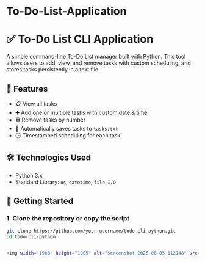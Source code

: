 # To-Do-List-Application

# ✅ To-Do List CLI Application

A simple command-line To-Do List manager built with Python. This tool allows users to add, view, and remove tasks with custom scheduling, and stores tasks persistently in a text file.

## 🧰 Features

- 📋 View all tasks
- ➕ Add one or multiple tasks with custom date & time
- 🗑️ Remove tasks by number
- 💾 Automatically saves tasks to `tasks.txt`
- 🕒 Timestamped scheduling for each task

## 🛠️ Technologies Used

- Python 3.x
- Standard Library: `os`, `datetime`, `file I/O`

## 🚀 Getting Started

### 1. Clone the repository or copy the script

```bash
git clone https://github.com/your-username/todo-cli-python.git
cd todo-cli-python


<img width="1908" height="1005" alt="Screenshot 2025-08-05 112148" src="https://github.com/user-attachments/assets/cd0f91f3-6513-4d0f-97e3-257d7582c9a7" />

